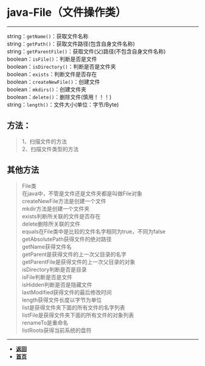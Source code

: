 # java-File（文件操作类）

---

string：`getName()`：获取文件名称  
string：`getPath()`：获取文件路径(包含自身文件名称)  
string：`getParentFile()`：获取文件(父)路径(不包含自身文件名称)  
boolean：`isFile()`：判断是否是文件  
boolean：`isDirectory()`：判断是否是文件夹  
boolean：`exists`：判断文件是否存在  
boolean：`createNewFile()`：创建文件  
boolean：`mkdirs()`：创建文件夹  
boolean：`delete()`：删除文件(慎用！！！)  
string：`length()`：文件大小(单位：字节/Byte)

## 方法：

> 1、扫描文件的方法  
> 2、扫描文件类型的方法

## 其他方法

> File类  
在java中，不管是文件还是文件夹都是叫做File对象  
> createNewFile方法是创建一个文件  
mkdir方法是创建一个文件夹  
exists判断所关联的文件是否存在  
delete删除所关联的文件  
equals在File类中是比较的文件名字相同为true，不同为false  
getAbsolutePath获得文件的绝对路径  
getName获得文件名  
getParent是获得文件的上一次父目录的名字  
getParentFile是获得文件的上一次父目录的对象  
isDirectory判断是否是目录  
isFile判断是否是文件  
isHidden判断是否是隐藏文件  
lastModified获得文件的最后修改时间  
length获得文件长度以字节为单位  
list是获得文件夹下面的所有文件的名字列表  
listFile是获得文件夹下面的所有文件的对象列表  
renameTo是重命名  
listRoots获得当前系统的盘符  


---

- [**返回**](https://code.aliyun.com/kangxianghui/studywrod/tree/master/%E5%A4%A7%E4%BA%8C%E5%AD%A6%E4%B9%A0%E7%9F%A5%E8%AF%86%E7%82%B9/java)
- [**首页**](https://code.aliyun.com/kangxianghui/studywrod/tree/master)
